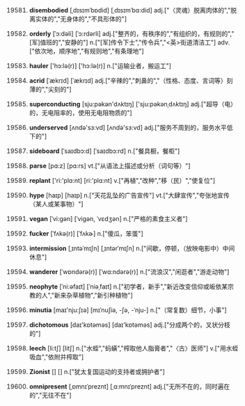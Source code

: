 19581. **disembodied**
[ˌdɪsɪmˈbɒdid]  [ˌdɪsɪmˈbɑ:did]
adj.["（灵魂）脱离肉体的","脱离实体的","无身体的","不具形体的"]  

19582. **orderly**
[ˈɔ:dəli]  [ˈɔ:rdərli]
adj.["整齐的，有秩序的","有组织的，有规则的","[军]值班的","安静的"]  n.["[军]传令下士","传令兵","<英>街道清洁工"]  adv.["依次地，顺序地","有规则地","有条理地"]  

19583. **hauler**
['hɔ:lə(r)]  ['hɔ:lə(r)]
n.["运输业者，搬运工"]  

19584. **acrid**
[ˈækrɪd]  [ˈækrɪd]
adj.["辛辣的","刺鼻的","（性格、态度、言词等）刻薄的","尖刻的"]  

19585. **superconducting**
[sju:pəkən'dʌktɪŋ]  ['sju:pəkənˌdʌktɪŋ]
adj.["超导（电）的，无电阻率的，使用无电阻物质的"]  

19586. **underserved**
[ʌndə'sɜ:vd]  [ʌndə'sɜ:vd]
adj.["服务不周到的，服务水平低下的"]  

19587. **sideboard**
[ˈsaɪdbɔ:d]  [ˈsaɪdbɔ:rd]
n.["餐具橱，餐柜"]  

19588. **parse**
[pɑ:z]  [pɑ:rs]
vt.["从语法上描述或分析（词句等）"]  

19589. **replant**
['ri:'plɑ:nt]  [ri:'plɑ:nt]
v.["再植","改种","移（民）","使复位"]  

19590. **hype**
[haɪp]  [haɪp]
n.["天花乱坠的广告宣传"]  vt.["大肆宣传","夸张地宣传（某人或某事物）"]  

19591. **vegan**
[ˈvi:gən]  [ˈviɡən, ˈvɛdʒən]
n.["严格的素食主义者"]  

19592. **fucker**
[ˈfʌkə(r)]  [ˈfʌkɚ]
n.["傻瓜，笨蛋"]  

19593. **intermission**
[ˌɪntəˈmɪʃn]  [ˌɪntərˈmɪʃn]
n.["间歇，停顿，（放映电影中）中间休息"]  

19594. **wanderer**
[ˈwɒndərə(r)]  [ˈwɑ:ndərə(r)]
n.["流浪汉","闲逛者","游走动物"]  

19595. **neophyte**
[ˈni:əfaɪt]  [ˈniəˌfaɪt]
n.["初学者，新手","新近改变信仰或皈依某宗教的人","新来杂草植物","新引种植物"]  

19596. **minutia**
[maɪ'nju:ʃɪə]  [mɪˈnuʃiə, -ʃə, -ˈnju-]
n.["（常复数）细节，小事"]  

19597. **dichotomous**
[daɪ'kɒtəməs]  [daɪ'kɒtəməs]
adj.["分成两个的，叉状分枝的"]  

19598. **leech**
[li:tʃ]  [litʃ]
n.["水蛭","蚂蟥","榨取他人脂膏者","〈古〉医师"]  v.["用水蛭吸血","依附并榨取"]  

19599. **Zionist**
[]  []
n.["犹太复国运动的支持者或拥护者"]  

19600. **omnipresent**
[ˌɒmnɪˈpreznt]  [ˌɑ:mnɪˈpreznt]
adj.["无所不在的，同时遍在的","无往不在"]  

